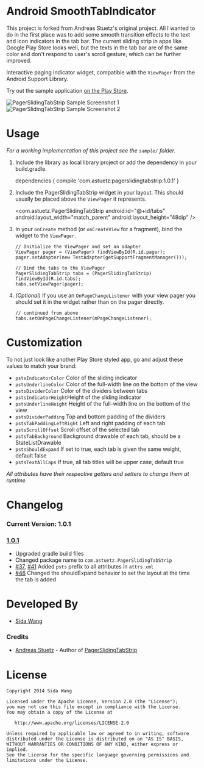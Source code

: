 # Android SmoothTabIndicator

This project is forked from Andreas Stuetz's original project. All I wanted to do in the first place was to add some smooth transition effects to the text and icon indicators in the tab bar. The current sliding strip in apps like Google Play Store looks well, but the texts in the tab bar are of the same color and don't respond to user's scroll gesture, which can be further improved.

Interactive paging indicator widget, compatible with the `ViewPager` from the 
Android Support Library. 

Try out the sample application [on the Play Store](https://play.google.com/store/apps/details?id=com.astuetz.viewpager.extensions.sample).

![PagerSlidingTabStrip Sample Screenshot 1](https://lh3.ggpht.com/PXS7EmHhQZdT1Oa379iy91HX3ByWAQnFZAthMAFa_QHAOHNClEaXU5nxDEAj1F2eqbk)![PagerSlidingTabStrip Sample Screenshot 2](https://lh3.ggpht.com/oaksDoUcQlGB4j7VEkBCOjrvSzjtzVHHcKq8pAnGVfm6oxkcJg_w1QS4tyP3fLcqrwcX)

# Usage

*For a working implementation of this project see the `sample/` folder.*

  1. Include the library as local library project or add the dependency in your build.gradle.
        
        dependencies {
            compile 'com.astuetz:pagerslidingtabstrip:1.0.1'
        }

  2. Include the PagerSlidingTabStrip widget in your layout. This should usually be placed
     above the `ViewPager` it represents.

        <com.astuetz.PagerSlidingTabStrip
            android:id="@+id/tabs"
            android:layout_width="match_parent"
            android:layout_height="48dip" />

  3. In your `onCreate` method (or `onCreateView` for a fragment), bind the
     widget to the `ViewPager`.

         // Initialize the ViewPager and set an adapter
         ViewPager pager = (ViewPager) findViewById(R.id.pager);
         pager.setAdapter(new TestAdapter(getSupportFragmentManager()));
         
         // Bind the tabs to the ViewPager
         PagerSlidingTabStrip tabs = (PagerSlidingTabStrip) findViewById(R.id.tabs);
         tabs.setViewPager(pager);

  4. *(Optional)* If you use an `OnPageChangeListener` with your view pager
     you should set it in the widget rather than on the pager directly.

         // continued from above
         tabs.setOnPageChangeListener(mPageChangeListener);

# Customization

To not just look like another Play Store styled app, go and adjust these values to match
your brand:

 * `pstsIndicatorColor` Color of the sliding indicator
 * `pstsUnderlineColor` Color of the full-width line on the bottom of the view
 * `pstsDividerColor` Color of the dividers between tabs
 * `pstsIndicatorHeight`Height of the sliding indicator
 * `pstsUnderlineHeight` Height of the full-width line on the bottom of the view
 * `pstsDividerPadding` Top and bottom padding of the dividers
 * `pstsTabPaddingLeftRight` Left and right padding of each tab
 * `pstsScrollOffset` Scroll offset of the selected tab
 * `pstsTabBackground` Background drawable of each tab, should be a StateListDrawable
 * `pstsShouldExpand` If set to true, each tab is given the same weight, default false
 * `pstsTextAllCaps` If true, all tab titles will be upper case, default true

*All attributes have their respective getters and setters to change them at runtime*

# Changelog

### Current Version: 1.0.1

### [1.0.1](https://github.com/astuetz/PagerSlidingTabStrip/tree/v1.0.1)

 * Upgraded gradle build files
 * Changed package name to `com.astuetz.PagerSlidingTabStrip`
 * [#37](https://github.com/astuetz/PagerSlidingTabStrip/pull/37), [#41](https://github.com/astuetz/PagerSlidingTabStrip/pull/41) Added `psts` prefix to all attributes in `attrs.xml`
 * [#46](https://github.com/astuetz/PagerSlidingTabStrip/pull/46) Changed the shouldExpand behavior to set the layout at the time the tab is added

# Developed By

 * [Sida Wang](https://plus.google.com/109139605868523362059)


### Credits

 * [Andreas Stuetz](andreas.stuetz@gmail.com) - Author of [PagerSlidingTabStrip](https://github.com/astuetz/PagerSlidingTabStrip)

# License

    Copyright 2014 Sida Wang

    Licensed under the Apache License, Version 2.0 (the "License");
    you may not use this file except in compliance with the License.
    You may obtain a copy of the License at

       http://www.apache.org/licenses/LICENSE-2.0

    Unless required by applicable law or agreed to in writing, software
    distributed under the License is distributed on an "AS IS" BASIS,
    WITHOUT WARRANTIES OR CONDITIONS OF ANY KIND, either express or implied.
    See the License for the specific language governing permissions and
    limitations under the License.
